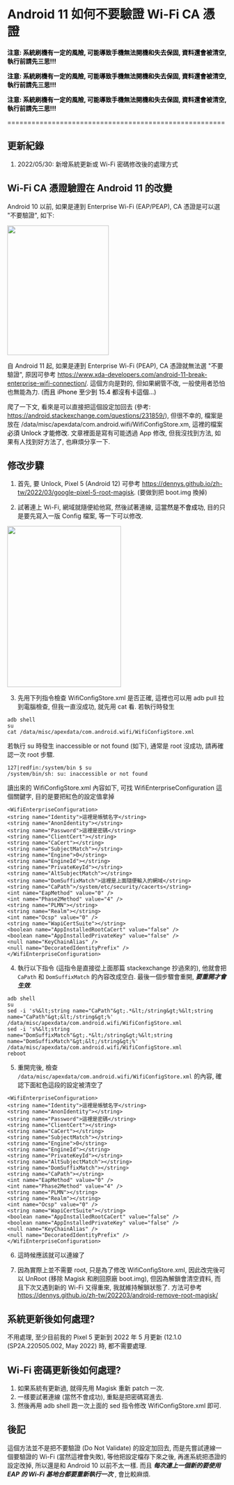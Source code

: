 # Android 11 如何不要驗證 Wi-Fi CA 憑證


<p><mark style="background-color:rgba(0,0,0,0);" class="has-inline-color has-vivid-red-color"><strong>注意: 系統刷機有一定的風險, 可能導致手機無法開機和失去保固, 資料還會被清空, 執行前請先三思!!!</strong></mark></p>

<p><strong><mark style="background-color:rgba(0,0,0,0);" class="has-inline-color has-luminous-vivid-amber-color">注意: 系統刷機有一定的風險, 可能導致手機無法開機和失去保固, 資料還會被清空, 執行前請先三思!!!</mark></strong></p>

<p><strong><mark style="background-color:rgba(0,0,0,0);" class="has-inline-color has-luminous-vivid-orange-color">注意: 系統刷機有一定的風險, 可能導致手機無法開機和失去保固, 資料還會被清空, 執行前請先三思!!!</mark></strong></p>

<p>======================================================</p>

## 更新紀錄

1. 2022/05/30: 新增系統更新或 Wi-Fi 密碼修改後的處理方式

## Wi-Fi CA 憑證驗證在 Android 11 的改變

Android 10 以前, 如果是連到 Enterprise Wi-Fi (EAP/PEAP), CA 憑證是可以選 "不要驗證", 如下:

<a href="https://dennys.files.wordpress.com/2022/02/image-13.png"><img src="https://dennys.files.wordpress.com/2022/02/image-13.png?w=346" alt="" class="wp-image-394" width="233" height="297"/></a>

自 Android 11 起, 如果是連到 Enterprise Wi-Fi (PEAP), CA 憑證就無法選 "不要驗證", 原因可參考 https://www.xda-developers.com/android-11-break-enterprise-wifi-connection/. 這個方向是對的, 但如果網管不改, 一般使用者恐怕也無能為力. (<mark style="background-color:rgba(0, 0, 0, 0);" class="has-inline-color has-vivid-red-color">而且 iPhone 至少到 15.4 都沒有卡這個...</mark>)

爬了一下文, 看來是可以直接把這個設定加回去 (參考: https://android.stackexchange.com/questions/231859/), 但很不幸的, 檔案是放在 /data/misc/apexdata/com.android.wifi/WifiConfigStore.xm, 這裡的檔案<mark style="background-color:rgba(0, 0, 0, 0);" class="has-inline-color has-vivid-red-color">必須 Unlock 才能修改</mark>. 文章裡面是寫有可能透過 App 修改, 但我沒找到方法, 如果有人找到好方法了, 也麻煩分享一下.

## 修改步驟

1. 首先, 要 Unlock, Pixel 5 (Android 12) 可參考 https://dennys.github.io/zh-tw/2022/03/google-pixel-5-root-magisk. (要做到把 boot.img 換掉)

1. 試著連上 Wi-Fi, 網域就隨便給他寫, 然後試著連線, 這<mark style="background-color:rgba(0, 0, 0, 0);" class="has-inline-color has-vivid-red-color">當然是不會成功</mark>, 目的只是要先寫入一版 Config 檔案, 等一下可以修改.</p>

<a href="https://dennys.files.wordpress.com/2022/02/1-1.png"><img src="https://dennys.files.wordpress.com/2022/02/1-1.png?w=373" alt="" class="wp-image-316" width="261" height="369"/></a>

3. 先用下列指令檢查 WifiConfigStore.xml 是否正確, 這裡也可以用 adb pull 拉到電腦檢查, 但我一直沒成功, 就先用 cat 看. 若執行時發生</p>

```
adb shell
su
cat /data/misc/apexdata/com.android.wifi/WifiConfigStore.xml
```

若執行 su 時發生 inaccessible or not found (如下), 通常是 root 沒成功, 請再確認一次 root 步驟.

```
127|redfin:/system/bin $ su
/system/bin/sh: su: inaccessible or not found
```

讀出來的 WifiConfigStore.xml 內容如下, 可找 WifiEnterpriseConfiguration 這個關鍵字, 目的是要把紅色的設定值拿掉

```
<WifiEnterpriseConfiguration>
<string name="Identity">這裡是帳號名字</string>
<string name="AnonIdentity"></string>
<string name="Password">這裡是密碼</string>
<string name="ClientCert"></string>
<string name="CaCert"></string>
<string name="SubjectMatch"></string>
<string name="Engine">0</string>
<string name="EngineId"></string>
<string name="PrivateKeyId"></string>
<string name="AltSubjectMatch"></string>
<string name="DomSuffixMatch">這裡是上面隨便輸入的網域</string>
<string name="CaPath">/system/etc/security/cacerts</string>
<int name="EapMethod" value="0" />
<int name="Phase2Method" value="4" />
<string name="PLMN"></string>
<string name="Realm"></string>
<int name="Ocsp" value="0" />
<string name="WapiCertSuite"></string>
<boolean name="AppInstalledRootCaCert" value="false" />
<boolean name="AppInstalledPrivateKey" value="false" />
<null name="KeyChainAlias" />
<null name="DecoratedIdentityPrefix" />
</WifiEnterpriseConfiguration>
```

4. 執行以下指令 (這指令是直接從上面那篇 stackexchange 抄過來的), 他就會把 `CaPath` 和 `DomSuffixMatch` 的內容改成空白. 最後一個步驟會重開, ***要重開才會生效***.

```
adb shell
su
sed -i 's%&lt;string name="CaPath"&gt;.*&lt;/string&gt;%&lt;string name="CaPath"&gt;&lt;/string&gt;%' /data/misc/apexdata/com.android.wifi/WifiConfigStore.xml
sed -i 's%&lt;string name="DomSuffixMatch"&gt;.*&lt;/string&gt;%&lt;string name="DomSuffixMatch"&gt;&lt;/string&gt;%' /data/misc/apexdata/com.android.wifi/WifiConfigStore.xml
reboot
```

5. 重開完後, 檢查 `/data/misc/apexdata/com.android.wifi/WifiConfigStore.xml` 的內容, 確認下面紅色這段的設定被清空了

```
<WifiEnterpriseConfiguration>
<string name="Identity">這裡是帳號名字</string>
<string name="AnonIdentity"></string>
<string name="Password">這裡是密碼</string>
<string name="ClientCert"></string>
<string name="CaCert"></string>
<string name="SubjectMatch"></string>
<string name="Engine">0</string>
<string name="EngineId"></string>
<string name="PrivateKeyId"></string>
<string name="AltSubjectMatch"></string>
<string name="DomSuffixMatch"></string>
<string name="CaPath"></string>
<int name="EapMethod" value="0" />
<int name="Phase2Method" value="4" />
<string name="PLMN"></string>
<string name="Realm"></string>
<int name="Ocsp" value="0" />
<string name="WapiCertSuite"></string>
<boolean name="AppInstalledRootCaCert" value="false" />
<boolean name="AppInstalledPrivateKey" value="false" />
<null name="KeyChainAlias" />
<null name="DecoratedIdentityPrefix" />
</WifiEnterpriseConfiguration>
```

6. 這時候應該就可以連線了

7. 因為實際上並不需要 root, 只是為了修改 WifiConfigStore.xml, 因此改完後可以 UnRoot (移除 Magisk 和刷回原廠 boot.img), 但因為解鎖會清空資料, 而且下次又遇到新的 Wi-Fi 又得重來, 我就維持解鎖狀態了. 方法可參考 https://dennys.github.io/zh-tw/202203/android-remove-root-magisk/

## 系統更新後如何處理?

不用處理, 至少目前我的 Pixel 5 更新到 2022 年 5 月更新 (12.1.0 (SP2A.220505.002, May 2022) 時, 都不需要處理.

## Wi-Fi 密碼更新後如何處理?

1. 如果系統有更新過, 就得先用 Magisk 重新 patch 一次.
1. 一樣要試著連線 (當然不會成功), 重點是把密碼寫進去.
1. 然後再用 adb shell 跑一次上面的 sed 指令修改 WifiConfigStore.xml 即可.

## 後記

這個方法並不是把不要驗證 (Do Not Validate) 的設定加回去, 而是先嘗試連線一個要驗證的 Wi-Fi (當然這裡會失敗), 等他把設定檔存下來之後, 再進系統把憑證的設定改掉, 所以還是和 Android 10 以前不太一樣. 而且 ***每次連上一個新的要使用 EAP 的 Wi-Fi 基地台都要重新執行一次*** , 會比較麻煩.

